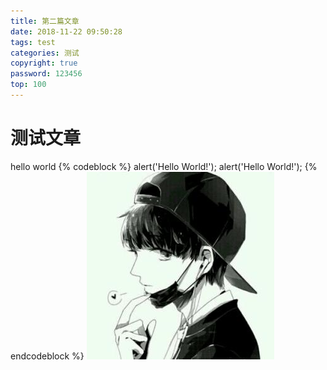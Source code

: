 ```yaml
---
title: 第二篇文章
date: 2018-11-22 09:50:28
tags: test
categories: 测试
copyright: true
password: 123456
top: 100
---
```

# 测试文章
hello world
{% codeblock %}
alert('Hello World!');
alert('Hello World!');
{% endcodeblock %}
![你想输入的替代文字](第二篇文章/test.jpg)